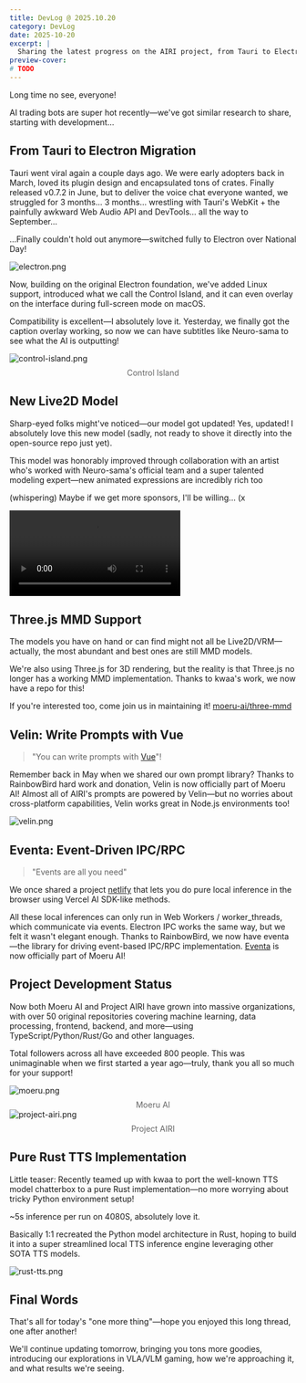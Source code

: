 ```yaml
---
title: DevLog @ 2025.10.20
category: DevLog
date: 2025-10-20
excerpt: |
  Sharing the latest progress on the AIRI project, from Tauri to Electron migration, new Live2D models, and various open-source project updates.
preview-cover:
# TODO
---
```


Long time no see, everyone!

AI trading bots are super hot recently—we've got similar research to share, starting with development...

## From Tauri to Electron Migration

Tauri went viral again a couple days ago. We were early adopters back in March, loved its plugin design and encapsulated tons of crates. Finally released v0.7.2 in June, but to deliver the voice chat everyone wanted, we struggled for 3 months... 3 months... wrestling with Tauri's WebKit + the painfully awkward Web Audio API and DevTools... all the way to September...

...Finally couldn't hold out anymore—switched fully to Electron over National Day!

<img src="./assets/electron.png" alt="electron.png" />

Now, building on the original Electron foundation, we've added Linux support, introduced what we call the Control Island, and it can even overlay on the interface during full-screen mode on macOS.

Compatibility is excellent—I absolutely love it. Yesterday, we finally got the caption overlay working, so now we can have subtitles like Neuro-sama to see what the AI is outputting!

<img src="./assets/control-island.png" alt="control-island.png" />

<div style="text-align: center; font-size: 0.875rem; color: #666; margin-top: 0.5rem;">
Control Island
</div>

## New Live2D Model

Sharp-eyed folks might've noticed—our model got updated! Yes, updated! I absolutely love this new model (sadly, not ready to shove it directly into the open-source repo just yet).

This model was honorably improved through collaboration with an artist who's worked with Neuro-sama's official team and a super talented modeling expert—new animated expressions are incredibly rich too

(whispering) Maybe if we get more sponsors, I'll be willing... (x

<video src="./assets/airi.mp4" alt="airi.mp4" controls></video>

## Three.js MMD Support

The models you have on hand or can find might not all be Live2D/VRM—actually, the most abundant and best ones are still MMD models.

We're also using Three.js for 3D rendering, but the reality is that Three.js no longer has a working MMD implementation. Thanks to kwaa's work, we now have a repo for this!

If you're interested too, come join us in maintaining it! [moeru-ai/three-mmd](https://github.com/moeru-ai/three-mmd)

## Velin: Write Prompts with Vue

 >"You can write prompts with [Vue](https://velin-dev.netlify.app/#/)"!

Remember back in May when we shared our own prompt library? Thanks to RainbowBird hard work and donation, Velin is now officially part of Moeru AI! Almost all of AIRI's prompts are powered by Velin—but no worries about cross-platform capabilities, Velin works great in Node.js environments too!

<img src="./assets/velin.png" alt="velin.png" />

## Eventa: Event-Driven IPC/RPC

>"Events are all you need"

We once shared a project [netlify](https://velin-dev.netlify.app/#/) that lets you do pure local inference in the browser using Vercel AI SDK-like methods.

All these local inferences can only run in Web Workers / worker_threads, which communicate via events. Electron IPC works the same way, but we felt it wasn't elegant enough. Thanks to RainbowBird, we now have eventa—the library for driving event-based IPC/RPC implementation. [Eventa](https://github.com/moeru-ai/eventa) is now officially part of Moeru AI!

## Project Development Status

Now both Moeru AI and Project AIRI have grown into massive organizations, with over 50 original repositories covering machine learning, data processing, frontend, backend, and more—using TypeScript/Python/Rust/Go and other languages.

Total followers across all have exceeded 800 people. This was unimaginable when we first started a year ago—truly, thank you all so much for your support!

<img src="./assets/moeru.png" alt="moeru.png" />
<div style="text-align: center; font-size: 0.875rem; color: #666; margin-top: 0.5rem;">
Moeru AI
</div>

<img src="./assets/project-airi.png" alt="project-airi.png" />
<div style="text-align: center; font-size: 0.875rem; color: #666; margin-top: 0.5rem;">
Project AIRI
</div>

## Pure Rust TTS Implementation

Little teaser: Recently teamed up with kwaa to port the well-known TTS model chatterbox to a pure Rust implementation—no more worrying about tricky Python environment setup!

~5s inference per run on 4080S, absolutely love it.

Basically 1:1 recreated the Python model architecture in Rust, hoping to build it into a super streamlined local TTS inference engine leveraging other SOTA TTS models.

<img src="./assets/rust-tts.png" alt="rust-tts.png" />

## Final Words

That's all for today's "one more thing"—hope you enjoyed this long thread, one after another!

We'll continue updating tomorrow, bringing you tons more goodies, introducing our explorations in VLA/VLM gaming, how we're approaching it, and what results we're seeing.
